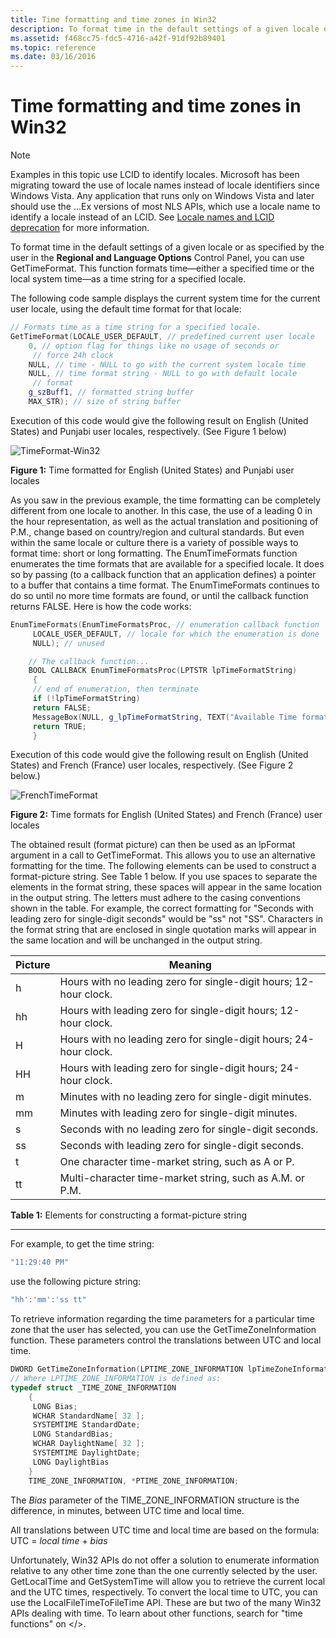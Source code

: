 ```yaml
---
title: Time formatting and time zones in Win32
description: To format time in the default settings of a given locale or as specified by the user in the **Regional and Language Options** Control Panel, you can use GetTimeFormat. 
ms.assetid: f468cc75-fdc5-4716-a42f-91df92b89401
ms.topic: reference
ms.date: 03/16/2016
---
```

# Time formatting and time zones in Win32

> [!NOTE]
> Examples in this topic use LCID to identify locales.
> Microsoft has been migrating toward the use of locale names instead of locale identifiers since Windows Vista.
> Any application that runs only on Windows Vista and later should use the ...Ex versions of most NLS APIs,
> which use a locale name to identify a locale instead of an LCID.
> See [Locale names and LCID deprecation](locale-names.md) for more information.

To format time in the default settings of a given locale or as specified by the user in the **Regional and Language Options** Control Panel, you can use GetTimeFormat.
This function formats time—either a specified time or the local system time—as a time string for a specified locale.

The following code sample displays the current system time for the current user locale, using the default time format for that locale:

```cpp
// Formats time as a time string for a specified locale.
GetTimeFormat(LOCALE_USER_DEFAULT, // predefined current user locale
    0, // option flag for things like no usage of seconds or
     // force 24h clock
    NULL, // time - NULL to go with the current system locale time
    NULL, // time format string - NULL to go with default locale
     // format
    g_szBuff1, // formatted string buffer
    MAX_STR); // size of string buffer
```

Execution of this code would give the following result on English (United States) and Punjabi user locales, respectively. (See Figure 1 below)

![TimeFormat-Win32](./images/Punjabi_Time.jpg "TimeFormat-Win32")

**Figure 1:** Time formatted for English (United States) and Punjabi user locales

As you saw in the previous example, the time formatting can be completely different from one locale to another.
In this case, the use of a leading 0 in the hour representation, as well as the actual translation and positioning of P.M., change based on country/region and cultural standards.
But even within the same locale or culture there is a variety of possible ways to format time: short or long formatting.
The EnumTimeFormats function enumerates the time formats that are available for a specified locale.
It does so by passing (to a callback function that an application defines) a pointer to a buffer that contains a time format.
The EnumTimeFormats continues to do so until no more time formats are found, or until the callback function returns FALSE.
Here is how the code works:

```cpp
EnumTimeFormats(EnumTimeFormatsProc, // enumeration callback function
     LOCALE_USER_DEFAULT, // locale for which the enumeration is done
     NULL); // unused

    // The callback function...
    BOOL CALLBACK EnumTimeFormatsProc(LPTSTR lpTimeFormatString)
     {
     // end of enumeration, then terminate
     if (!lpTimeFormatString)
     return FALSE;
     MessageBox(NULL, g_lpTimeFormatString, TEXT("Available Time format"), MB_OK);
     return TRUE;
     }
```

Execution of this code would give the following result on English (United States) and French (France) user locales, respectively. (See Figure 2 below.)

![FrenchTimeFormat](./images/French_Time.jpg "FrenchTimeFormat")

**Figure 2:** Time formats for English (United States) and French (France) user locales

The obtained result (format picture) can then be used as an lpFormat argument in a call to GetTimeFormat.
This allows you to use an alternative formatting for the time.
The following elements can be used to construct a format-picture string.
See Table 1 below.
If you use spaces to separate the elements in the format string, these spaces will appear in the same location in the output string.
The letters must adhere to the casing conventions shown in the table.
For example, the correct formatting for "Seconds with leading zero for single-digit seconds" would be "ss" not "SS".
Characters in the format string that are enclosed in single quotation marks will appear in the same location and will be unchanged in the output string.

| Picture | Meaning |
| -- | -- |
| h  | Hours with no leading zero for single-digit hours; 12-hour clock. |
| hh | Hours with leading zero for single-digit hours; 12-hour clock. |
| H  | Hours with no leading zero for single-digit hours; 24-hour clock. |
| HH | Hours with leading zero for single-digit hours; 24-hour clock. |
| m  | Minutes with no leading zero for single-digit minutes. |
| mm | Minutes with leading zero for single-digit minutes. |
| s  | Seconds with no leading zero for single-digit seconds. |
| ss | Seconds with leading zero for single-digit seconds. |
| t  | One character time-market string, such as A or P. |
| tt | Multi-character time-market string, such as A.M. or P.M. |

**Table 1:** Elements for constructing a format-picture string

------------------------------------------------------------------------

For example, to get the time string:

```cpp
"11:29:40 PM"
```

use the following picture string:

```cpp
"hh':'mm':'ss tt"
```

To retrieve information regarding the time parameters for a particular time zone that the user has selected, you can use the GetTimeZoneInformation function.
These parameters control the translations between UTC and local time.

```cpp
DWORD GetTimeZoneInformation(LPTIME_ZONE_INFORMATION lpTimeZoneInformation);
// Where LPTIME_ZONE_INFORMATION is defined as:
typedef struct _TIME_ZONE_INFORMATION
    {
     LONG Bias;
     WCHAR StandardName[ 32 ];
     SYSTEMTIME StandardDate;
     LONG StandardBias;
     WCHAR DaylightName[ 32 ];
     SYSTEMTIME DaylightDate;
     LONG DaylightBias
    }
    TIME_ZONE_INFORMATION, *PTIME_ZONE_INFORMATION;
```

The *Bias* parameter of the TIME\_ZONE\_INFORMATION structure is the difference, in minutes, between UTC time and local time.

All translations between UTC time and local time are based on the formula: UTC = _local time_ + _bias_

Unfortunately, Win32 APIs do not offer a solution to enumerate information relative to any other time zone than the one currently selected by the user.
GetLocalTime and GetSystemTime will allow you to retrieve the current local and the UTC times, respectively.
To convert the local time to UTC, you can use the LocalFileTimeToFileTime API.
These are but two of the many Win32 APIs dealing with time.
To learn about other functions, search for "time functions" on </>.
